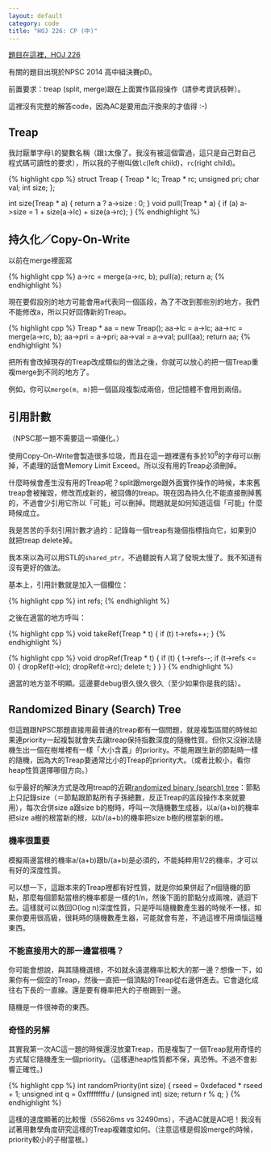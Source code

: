 ```yaml
---
layout: default
category: code
title: "HOJ 226: CP (中)"
---
```


[題目在這裡，HOJ 226](http://hoj.twbbs.org/judge/problem/view/226)

有關的題目出現於NPSC 2014 高中組決賽pD。

前置要求：treap (split, merge)跟在上面實作區段操作（請參考資訊枝幹）。

這裡沒有完整的解答code，因為AC是要用血汗換來的才值得 :-)

## Treap

我討厭單字母`l`的變數名稱（跟`1`太像了。我沒有被這個雷過，這只是自己對自己程式碼可讀性的要求），所以我的子樹叫做`lc`(left child)，`rc`(right child)。

{% highlight cpp %}
struct Treap {
    Treap * lc;
    Treap * rc;
    unsigned pri;
    char val;
    int size;
};

int size(Treap * a) { return a ? a->size : 0; }
void pull(Treap * a) {
    if (a) a->size = 1 + size(a->lc) + size(a->rc);
}
{% endhighlight %}

## 持久化／Copy-On-Write

以前在merge裡面寫

{% highlight cpp %}
a->rc = merge(a->rc, b);
pull(a);
return a;
{% endhighlight %}

現在要假設別的地方可能會用a代表同一個區段，為了不改到那些別的地方，我們不能修改a，所以只好回傳新的Treap。

{% highlight cpp %}
Treap * aa = new Treap();
aa->lc = a->lc;
aa->rc = merge(a->rc, b);
aa->pri = a->pri;
aa->val = a->val;
pull(aa);
return aa;
{% endhighlight %}

把所有會改掉現存的Treap改成類似的做法之後，你就可以放心的把一個Treap重複merge到不同的地方了。

例如，你可以`merge(m, m)`把一個區段複製成兩倍，但記憶體不會用到兩倍。

## 引用計數

（NPSC那一題不需要這一項優化。）

使用Copy-On-Write會製造很多垃圾，而且在這一題裡還有多於10<sup>6</sup>的字母可以刪掉，不處理的話會Memory Limit Exceed。所以沒有用的Treap必須刪掉。

什麼時候會產生沒有用的Treap呢？split跟merge跟外面實作操作的時候，本來舊treap會被摧毀，修改而成新的，被回傳的treap。現在因為持久化不能直接刪掉舊的，不過會少引用它所以「可能」可以刪掉。問題就是如何知道這個「可能」什麼時候成立。

我是苦苦的手刻引用計數才過的：記錄每一個treap有幾個指標指向它，如果到0就把treap delete掉。

我本來以為可以用STL的`shared_ptr`，不過聽說有人寫了發現太慢了。我不知道有沒有更好的做法。

基本上，引用計數就是加入一個欄位：

{% highlight cpp %}
int refs;
{% endhighlight %}

之後在適當的地方呼叫：

{% highlight cpp %}
void takeRef(Treap * t) {
    if (t) t->refs++;
}
{% endhighlight %}

{% highlight cpp %}
void dropRef(Treap * t) {
    if (t) {
        t->refs--;
        if (t->refs <= 0) {
            dropRef(t->lc);
            dropRef(t->rc);
            delete t;
        }
    }
}
{% endhighlight %}

適當的地方並不明顯。這邊要debug很久很久很久（至少如果你是我的話）。

## Randomized Binary (Search) Tree

但這題跟NPSC那題直接用最普通的treap都有一個問題，就是複製區間的時候如果連priority一起複製就會失去讓treap保持指數深度的隨機性質。但你又沒辦法隨機生出一個在樹堆裡有一樣「大小含義」的priority。不能用跟生新的節點時一樣的隨機，因為大的Treap要通常比小的Treap的priority大。（或者比較小，看你heap性質選擇哪個方向。）

似乎最好的解決方式是改用treap的近親[randomized binary (search) tree](https://en.wikipedia.org/wiki/Randomized_binary_search_tree)：節點上只記錄size（＝節點跟節點所有子孫總數，反正Treap的區段操作本來就要用），每次合併size a跟size b的樹時，呼叫一次隨機數生成器，以a/(a+b)的機率把size a樹的根當新的根，以b/(a+b)的機率把size b樹的根當新的根。

### 機率很重要

模擬兩邊當根的機率a/(a+b)跟b/(a+b)是必須的，不能純粹用1/2的機率，才可以有好的深度性質。

可以想一下，這跟本來的Treap裡都有好性質，就是你如果併起了n個隨機的節點，那麼每個節點當根的機率都是一樣的1/n，然後下面的節點分成兩塊，遞迴下去。這樣就可以救回O(log n)深度性質，只是呼叫隨機數產生器的時候不一樣，如果你要用很高級，很耗時的隨機數產生器，可能就會有差，不過這裡不用煩惱這種東西。

### 不能直接用大的那一邊當根嗎？

你可能會想說，與其隨機選根，不如就永遠選機率比較大的那一邊？想像一下，如果你有一個空的Treap，然後一直把一個頂點的Treap從右邊併進去。它會退化成往右下長的一直線。還是要有機率把大的子樹踢到一邊。

隨機是一件很神奇的東西。

### 奇怪的另解

其實我第一次AC這一題的時候還沒放棄Treap，而是複製了一個Treap就用奇怪的方式幫它隨機產生一個priority。（這樣連heap性質都不保，真恐怖。不過不會影響正確性。)

{% highlight cpp %}
int randomPriority(int size) {
    rseed = 0xdefaced * rseed + 1;
    unsigned int q = 0xffffffffu / (unsigned int) size;
    return r % q;
}
{% endhighlight %}

這樣的速度顯著的比較慢（55626ms vs 32490ms），不過AC就是AC吧！我沒有試著用數學角度研究這樣的Treap複雜度如何。（注意這樣是假設merge的時候，priority較小的子樹當根。）
